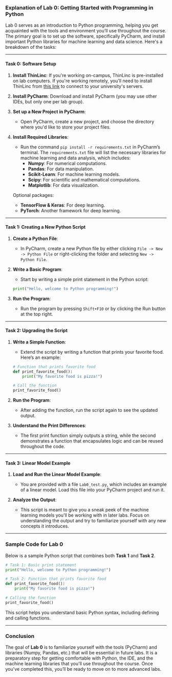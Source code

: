 ### Explanation of Lab 0: Getting Started with Programming in Python

Lab 0 serves as an introduction to Python programming, helping you get acquainted with the tools and environment you’ll use throughout the course. The primary goal is to set up the software, specifically PyCharm, and install important Python libraries for machine learning and data science. Here's a breakdown of the tasks:

---

#### **Task 0: Software Setup**
1. **Install ThinLinc**: If you're working on-campus, ThinLinc is pre-installed on lab computers. If you're working remotely, you’ll need to install ThinLinc from [this link](https://www.cendio.com/thinlinc/download) to connect to your university's servers.
2. **Install PyCharm**: Download and install PyCharm (you may use other IDEs, but only one per lab group).
3. **Set up a New Project in PyCharm**:
    - Open PyCharm, create a new project, and choose the directory where you'd like to store your project files.
4. **Install Required Libraries**:
    - Run the command `pip install -r requirements.txt` in PyCharm’s terminal. The `requirements.txt` file will list the necessary libraries for machine learning and data analysis, which includes:
      - **Numpy**: For numerical computations.
      - **Pandas**: For data manipulation.
      - **Scikit-Learn**: For machine learning models.
      - **Scipy**: For scientific and mathematical computations.
      - **Matplotlib**: For data visualization.

    Optional packages:
    - **TensorFlow & Keras**: For deep learning.
    - **PyTorch**: Another framework for deep learning.

---

#### **Task 1: Creating a New Python Script**

1. **Create a Python File**:
   - In PyCharm, create a new Python file by either clicking `File -> New -> Python File` or right-clicking the folder and selecting `New -> Python File`.

2. **Write a Basic Program**:
   - Start by writing a simple print statement in the Python script:

   ```python
   print("Hello, welcome to Python programming!")
   ```

3. **Run the Program**:
   - Run the program by pressing `Shift+F10` or by clicking the Run button at the top right.

---

#### **Task 2: Upgrading the Script**

1. **Write a Simple Function**:
   - Extend the script by writing a function that prints your favorite food. Here’s an example:

   ```python
   # Function that prints favorite food
   def print_favorite_food():
       print("My favorite food is pizza!")

   # Call the function
   print_favorite_food()
   ```

2. **Run the Program**:
   - After adding the function, run the script again to see the updated output.

3. **Understand the Print Differences**:
   - The first print function simply outputs a string, while the second demonstrates a function that encapsulates logic and can be reused throughout the code.

---

#### **Task 3: Linear Model Example**

1. **Load and Run the Linear Model Example**:
   - You are provided with a file `Lab0_test.py`, which includes an example of a linear model. Load this file into your PyCharm project and run it.
   
2. **Analyze the Output**:
   - This script is meant to give you a sneak peek of the machine learning models you'll be working with in later labs. Focus on understanding the output and try to familiarize yourself with any new concepts it introduces.

---

### Sample Code for Lab 0

Below is a sample Python script that combines both **Task 1** and **Task 2**.

```python
# Task 1: Basic print statement
print("Hello, welcome to Python programming!")

# Task 2: Function that prints favorite food
def print_favorite_food():
    print("My favorite food is pizza!")

# Calling the function
print_favorite_food()
```

This script helps you understand basic Python syntax, including defining and calling functions.

---

### Conclusion

The goal of **Lab 0** is to familiarize yourself with the tools (PyCharm) and libraries (Numpy, Pandas, etc.) that will be essential in future labs. It is a preparatory step for getting comfortable with Python, the IDE, and the machine learning libraries that you'll use throughout the course. Once you've completed this, you’ll be ready to move on to more advanced labs.